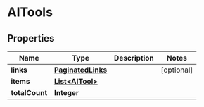 

# AITools


## Properties

| Name | Type | Description | Notes |
|------------ | ------------- | ------------- | -------------|
|**links** | [**PaginatedLinks**](PaginatedLinks.md) |  |  [optional] |
|**items** | [**List&lt;AITool&gt;**](AITool.md) |  |  |
|**totalCount** | **Integer** |  |  |




